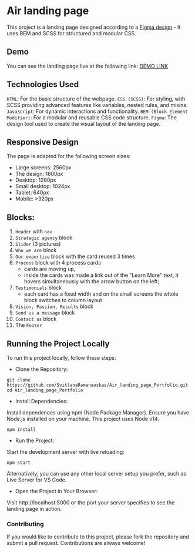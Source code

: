 # Air landing page
This project is a landing page designed according to a [Figma design](https://www.figma.com/file/7qwsWggv9BAxMi2VPhBuPr/Air-(formerly-Dia)?node-id=9138%3A35) - It uses BEM and SCSS for structured and modular CSS.

## Demo
You can see the landing page live at the following link: [DEMO LINK](https://svitlanaramanauskas.github.io/Air_landing_page_Portfolio/)

## Technologies Used
`HTML`: For the basic structure of the webpage.
`CSS (SCSS)`: For styling, with SCSS providing advanced features like variables, nested rules, and mixins.
`JavaScript`: For dynamic interactions and functionality.
`BEM (Block Element Modifier)`: For a modular and reusable CSS code structure.
`Figma`: The design tool used to create the visual layout of the landing page.

## Responsive Design
The page is adapted for the following screen sizes:
- Large screens: 2560px
- The design: 1600px
- Desktop: 1280px
- Small desktop: 1024px
- Tablet: 640px
- Mobile: >320px

## Blocks:
1. `Header` with `nav`
2. `Strategic agency` block
3. `Slider` (3 pictures)
4. `Who we are` block
5. `Our expertise` block with the card reused 3 times
6. `Process` block with 4 process cards
    - cards are moving up,
    - inside the cards was made a link out of the "Learn More" text, it hovers simultaneously with the arrow button on the left;
7. `Testimonials` block
     - each card has a fixed width and on the small screens the whole block switches to column layout
8. `Vision, Passion, Results` block
9. `Send us a message` block
10. `Contact us` block
11.  The `Footer`

## Running the Project Locally
To run this project locally, follow these steps:

- Clone the Repository:

`git clone https://github.com/SvitlanaRamanauskas/Air_landing_page_Portfolio.git`
`cd Air_landing_page_Portfolio`

- Install Dependencies:

Install dependences using npm (Node Package Manager). Ensure you have Node.js installed on your machine. This project uses Node v14.

`npm install`

- Run the Project:

Start the development server with live reloading:

`npm start`

Alternatively, you can use any other local server setup you prefer, such as Live Server for VS Code.

- Open the Project in Your Browser:

Visit http://localhost:5000 or the port your server specifies to see the landing page in action.

### Contributing
If you would like to contribute to this project, please fork the repository and submit a pull request. Contributions are always welcome!


